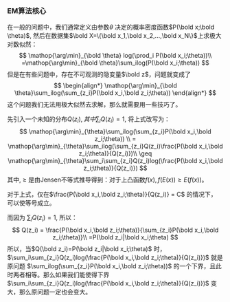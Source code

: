 ### EM算法核心

在一般的问题中，我们通常定义由参数$\theta$ 决定的概率密度函数$P(\bold x;\bold \theta)$, 然后在数据集$\bold X=\{\bold x_1,\bold x_2,...,\bold x_N\}$上求极大对数似然：
$$
\mathop{\arg\min}_{\bold \theta} log(\prod_i P(\bold x_i;\theta))\\
=\mathop{\arg\min}_{\bold \theta}\sum_ilog(P(\bold x_i;\theta))
$$
但是在有些问题中，存在不可观测的隐变量$\bold z$，问题就变成了
$$
\begin{align*}
\mathop{\arg\min}_{\bold \theta}\sum_ilog(\sum_{z_i}P(\bold x_i,\bold z_i;\theta)) 
\end{align*}
$$
这个问题我们无法用极大似然去求解，那么就需要用一些技巧了。

先引入一个未知的分布$Q(z_i),其中\sum_iQ(z_i) = 1$, 将上式改写为：
$$
\mathop{\arg\min}_{\theta}\sum_ilog(\sum_{z_i}P(\bold x_i,\bold z_i;\theta)) \\
= \mathop{\arg\min}_{\theta}\sum_ilog(\sum_{z_i}Q(z_i)\frac{P(\bold x_i,\bold z_i;\theta)}{Q(z_i)})\\
\geq \mathop{\arg\min}_{\theta}\sum_i\sum_{z_i}Q(z_i)log(\frac{P(\bold x_i,\bold z_i;\theta)}{Q(z_i)})
$$
其中,  $\geq$ 是由Jensen不等式推导得到：对于上凸函数$f(x), f(E(x)) \geq E(f(x))$。

对于上式，仅在$\frac{P(\bold x_i,\bold z_i;\theta)}{Q(z_i)} = C$ 的情况下， 可以使等号成立。

而因为 $\sum_iQ(z_i) = 1$, 所以：
$$
Q(z_i) = \frac{P(\bold x_i,\bold z_i;\theta)}{\sum_{z_i}P(\bold x_i,\bold z_i;\theta)}\\
=P(\bold z_i|\bold x_i;\theta)
$$
所以，当$Q(\bold z_i)=P(\bold z_i|\bold x_i;\theta)$ 时，$\sum_i\sum_{z_i}Q(z_i)log(\frac{P(\bold x_i,\bold z_i;\theta)}{Q(z_i)})$ 就是原问题 $\sum_ilog(\sum_{z_i}P(\bold x_i,\bold z_i;\theta))$ 的一个下界，且此时两者相等。那么如果我们能使得下界$\sum_i\sum_{z_i}Q(z_i)log(\frac{P(\bold x_i,\bold z_i;\theta)}{Q(z_i)})$ 变大，那么原问题一定也会变大。



